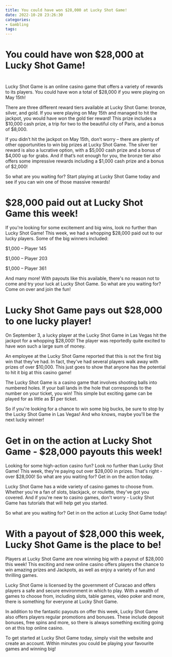 ```yaml
---
title: You could have won $28,000 at Lucky Shot Game!
date: 2022-10-28 23:26:30
categories:
- Gambling
tags:
---
```



#  You could have won $28,000 at Lucky Shot Game!

#

Lucky Shot Game is an online casino game that offers a variety of rewards to its players. You could have won a total of $28,000 if you were playing on May 15th!

There are three different reward tiers available at Lucky Shot Game: bronze, silver, and gold. If you were playing on May 15th and managed to hit the jackpot, you would have won the gold tier reward! This prize includes a $10,000 cash prize, a trip for two to the beautiful city of Paris, and a bonus of $8,000.

If you didn’t hit the jackpot on May 15th, don’t worry – there are plenty of other opportunities to win big prizes at Lucky Shot Game. The silver tier reward is also a lucrative option, with a $5,000 cash prize and a bonus of $4,000 up for grabs. And if that’s not enough for you, the bronze tier also offers some impressive rewards including a $1,000 cash prize and a bonus of $2,000!

So what are you waiting for? Start playing at Lucky Shot Game today and see if you can win one of those massive rewards!

#  $28,000 paid out at Lucky Shot Game this week!

If you're looking for some excitement and big wins, look no further than Lucky Shot Game! This week, we had a whopping $28,000 paid out to our lucky players. Some of the big winners included:

$1,000 – Player 145

$1,000 – Player 203

$1,000 – Player 361

And many more! With payouts like this available, there's no reason not to come and try your luck at Lucky Shot Game. So what are you waiting for? Come on over and join the fun!

#  Lucky Shot Game pays out $28,000 to one lucky player!

On September 3, a lucky player at the Lucky Shot Game in Las Vegas hit the jackpot for a whopping $28,000! The player was reportedly quite excited to have won such a large sum of money.

An employee at the Lucky Shot Game reported that this is not the first big win that they've had. In fact, they've had several players walk away with prizes of over $10,000. This just goes to show that anyone has the potential to hit it big at this casino game!

The Lucky Shot Game is a casino game that involves shooting balls into numbered holes. If your ball lands in the hole that corresponds to the number on your ticket, you win! This simple but exciting game can be played for as little as $1 per ticket.

So if you're looking for a chance to win some big bucks, be sure to stop by the Lucky Shot Game in Las Vegas! And who knows, maybe you'll be the next lucky winner!

#  Get in on the action at Lucky Shot Game - $28,000 payouts this week!

Looking for some high-action casino fun? Look no further than Lucky Shot Game! This week, they're paying out over $28,000 in prizes. That's right - over $28,000! So what are you waiting for? Get in on the action today.

Lucky Shot Game has a wide variety of casino games to choose from. Whether you're a fan of slots, blackjack, or roulette, they've got you covered. And if you're new to casino games, don't worry - Lucky Shot Game has tutorials that will help get you started.

So what are you waiting for? Get in on the action at Lucky Shot Game today!

#  With a payout of $28,000 this week, Lucky Shot Game is the place to be!

Players at Lucky Shot Game are now winning big with a payout of $28,000 this week! This exciting and new online casino offers players the chance to win amazing prizes and Jackpots, as well as enjoy a variety of fun and thrilling games.

Lucky Shot Game is licensed by the government of Curacao and offers players a safe and secure environment in which to play. With a wealth of games to choose from, including slots, table games, video poker and more, there is something for everyone at Lucky Shot Game.

In addition to the fantastic payouts on offer this week, Lucky Shot Game also offers players regular promotions and bonuses. These include deposit bonuses, free spins and more, so there is always something exciting going on at this top online casino.

To get started at Lucky Shot Game today, simply visit the website and create an account. Within minutes you could be playing your favourite games and winning big!